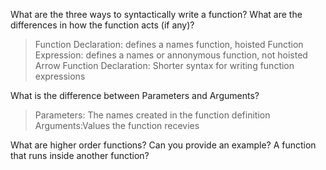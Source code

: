 What are the three ways to syntactically write a function? What are the differences in how the function acts (if any)?
> Function Declaration: defines a names function, hoisted
> Function Expression: defines a names or annonymous function, not hoisted
>Arrow Function Declaration: Shorter syntax for writing function expressions


What is the difference between Parameters and Arguments?
>Parameters: The names created in the function definition
>Arguments:Values the function recevies

What are higher order functions? Can you provide an example?
A function that runs inside another function?